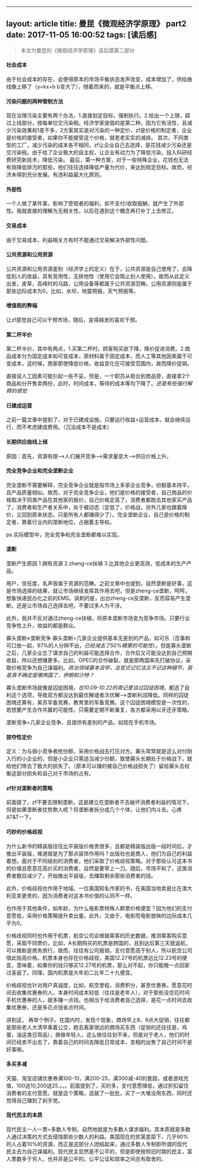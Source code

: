 
---
layout: article
title: 曼昆《微观经济学原理》 part2
date: 2017-11-05 16:00:52
tags: [读后感]
---

>本文为曼昆的《微观经济学原理》读后感第二部分

<!-- more -->

#### 社会成本
由于社会成本的存在，会使得原本的市场平衡状态发声改变，成本增加了，供给曲线像上移了（y=kx+b b变大了），随着而来的，就是平衡点上移。

#### 污染问题的两种管制方法
现在治理污染主要有两个办法，1.直接划定目标，强制执行。2.给出一个上限，超过上线部分，按每单位交污染税。经济学家提倡的是第二种，因为它有活性，且减少污染效果和1差不多，2方案其实是对污染的一种定价，zf是价格的制定者，企业是价格的接受者，如果你不能接受这个价格，就老老实实的减排。
其次，不同类型的工厂，减少污染的成本各不相同，zf让企业自己去选择，是花钱减少污染还是交污染税。由于给了企业极大的自主权，让企业有动力为了降低污染，投入科研经费研究新技术，降低污染。
最后，第一种方案，对于一些特殊企业，花钱也无法有效降低排污的那些，他们往往选择降低产量为代价，来达到规定目标。故而，经济未得到充分发展。有违利益最大化原则。

#### 外部性
一个人做了某件事，影响了旁观者的福利，却不支付/收取报酬，就产生了外部性。我就直接的理解为无相关性，以后在遇到这个概念再打补丁上去修正。

#### 交易成本
由于交易成本，利益相关方有时不能通过交易解决外部性问题。

#### 公共资源和公用资源
公共资源和公用资源差别（经济学上的定义）在于，公共资源是自己使用了，会降低别人的收益，具有竞用性，无排他性（使用它会阻止别人使用）。故而从此定义出发，皮草，高峰时的马路，公用设备等都属于公共资源范畴。公用资源则是属于那些边际成本为0，比如，水坝，地震预报，天气预报等。

#### 增值税的弊端
让zf感觉自己可以干预市场，随后，变得越发的喜欢干预。
#### 第二杯半价
第二杯半价，其中有两点，1.买第二杯时，顾客购买欲下降，降价促进消费。2.商品成本分为固定成本和可变成本，原材料属于固定成本，而人工等其他因素属于可变成本，这时候，商家即使降低价格，收益变化在可接受范围内，故而降价促销。

直接说人工因素可能引起一些不妥，但是，一个职员从柜台到商品旁，直接拿2个商品和分开售卖两份，此时，时间成本，等待的成本等均下降了。*还是有些强行解释的感觉*
#### 已建成运营
之前一篇文章中提到了，对于已建成设施，只要运行收益>运营成本，就会继续运行，而不考虑建成费用。（沉没成本不是成本）
#### 长期供应曲线上倾
原因：首先，资源有限—>人们展开竞争—>需求量变大—>供应价格上升。
#### 完全竞争企业和完全垄断企业
完全垄断不需要解释，完全竞争企业就是指市场上多家企业竞争，份额基本持平，且产品质量相似。故而，对于完全竞争企业，他们是价格的接受者，自己商品的价格取决于同类产品在其他家的报价，自己价格定高了，消费者都跑去其他家买产品了，消费者和生产者关系中，处于被动态（定低了，价格战，另外几家也跟着降价，又回到原来状态，只是所有人都赚得少了）。完全垄断企业，自己是价格的制定者，靠着行业内的垄断地位，占据着主导权。

ps.实际模型中，完全竞争和完全垄断都难以实现。
#### 垄断
垄断产生原因
1.拥有资源
2.zheng-ce扶植
3.比其他企业更高效，低成本的生产产品。

用户，信任度，名声皆属于资源的范畴。之前文章中也提到，自然垄断是好事，这是市场选择的结果，就让市场继续发挥其作用去吧，但是zheng-ce垄断，呵呵，想象快递民办化之前的EMS。讽刺的是，出台zheng-ce反垄断，反而容易产生垄断。还是让市场自己选择去吧，不要过多人为干涉。

此外，我并不反对通过zheng-ce扶植，将原本垄断市场变为竞争市场。只要行业竞争性上升，收益的都是群众。

寡头垄断≠垄断竞争
寡头垄断=几家企业提供基本无差别的产品，如可乐（百事和可口放一起，97%的人分辨不出，*已经减去了50%瞎蒙的可能性*）。但是寡头垄断之后，几家企业忘了谋求自己的利益可能选择合作，合作后又可能没达到自己预期收益，所以还想赚更多。比如，OPEC的合作破裂，就是那两国率先打破协议，采取价格竞争为自己谋福利。*政治领域基本没学，法官式记忆法又不记这种细节，我是真不确定是哪两国了，伊朗和沙特？*

寡头垄断市场就像是囚徒困境，*在10.09-10.22的周记里谈过囚徒困境*，都选了自利这个选项，导致双方都没达到最优解或者次优解—>垄断利润降低。同样的囚徒困境还算有，美苏军备竞赛，教育里的军备竞赛。这个囚徒困境模型是一次性的，若想要产生合作共赢的可能性，只需要定期不断重复，各方都采用以牙还牙策略。

垄断竞争=几家企业竞争，且提供有差别的产品，如现在手机市场。

#### 掠夺性定价
定义：为与弱小竞争者抢份额，采用价格战去打压对方。寡头常常就是这么对付刚入行的小企业的，但是小企业只需适当减少份额，致使寡头长期处于价格战下，就给他们带去了极大的损失了。（原本可以赚的被自己价格战损失了）留给寡头去权衡这部分损失和自己对于市场的占有。

#### zf针对垄断者的策略

前面提了，zf不要去限制垄断，这是建立在垄断者不去破坏消费者利益的情况下，但是如果垄断者仗势欺人呢？将垄断者拆分成几个个体，让他们内斗去。心疼AT&T一下。

#### 巧妙的价格歧视
为什么新书的精装版往往比平装版价格贵很多，且都是精装版出版一段时间后，才推出平装版，难道就是为了那点装饰作用吗？出版社也是商人，他们为自己的利益着想。面对于不同级别的消费者，他们采取了价格歧视策略。对于那些认可这本书的价值且愿意花高价买的消费者，自然是要宰上一刀。随后，市场平和了，这类消费者数目减少了，开始推出平装版，去赚取剩余那些消费者的钱。

此外，价格歧视也作用于地域。一位美国知名作家的书，在美国当地卖是比在澳大利亚卖更贵的，因为消费者对这本书价值的认同不一样。

也作用于其他条件，如年龄，为什么电影票特殊人群票价格便宜？因为他们的支付意愿低，采用价格策略提升卖出量。此外，又由于，电影院电影放映的边际成本几乎为0。

价格歧视同时也作用于机票，航空公司会根据乘客的历史数据，推测乘客购买意愿，采取不同票价。比如，A长期购买的机票是跨国的，且到达后第三天就返航，可以推断是商务旅行，故而，往往有公司报销，支付意愿高于别人，所以航空公司借此抬高价格。机票本身也存在价格歧视，美国12.27号的机票远比12.23号的便宜，意味着，如果你的钱只够买12.27号的机票，那么对不起，你只能晚一点回家过圣诞了。同理，国内机票是大年初二比年二十九便宜。

价格歧视也针对用户真诚度，比如，航空里程，消费积分，甚至优惠券。愿意花时间去收集优惠券的人，本身时间成本较低（往往是老年人），对于那些没空花时间手机优惠券的人，就多赚一点钱。也相当于给消费者自己选择，是花一点时间去收集优惠券，还是多花点钱省点时间。

讲到这， 再举个例子。在国内时，发现个现象，商场早上8、9点大促销，往往都是那些老人大清早乘着公交，跑去离家很远的商场买东西（促销的还往往是，鸡蛋，油这类日常品），换做年轻人，这么做往往划不来，但是对于老人，他们的时间已经卖不出去了，靠着自己的时间去降低日常成本，变相的出售了自己时间不是好事嘛。

#### 多买多减
天猫、淘宝店铺优惠券满100-10，满200-25，满300减-40的套路，或者游戏充值，100送10,200送25.。。。前面提到了，买的多，支付意愿降低，通过折扣留住消费者的支付意愿。就是这个策略，造就了一批批，买了一大堆没用东西，同时还觉得自己赚到了剁手党。

#### 现代民主的本质
现代民主一人一票=多数人专制，自然地就是为多数人谋求福利。其本质就是多数人通过决策的方式去侵蚀那些少数人的利益。美国现在的贫富差距下，几乎90%的人占着10%的资源，而正是这部分人团结起来，通过多数人专制即所谓的现代民主去为自己谋福利。现代民主显然是不公平的，但是即使按照旧时期的民主，富人票数多于穷人，也并非是公平的。公平公证和效率之间总有取舍的。
